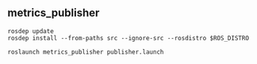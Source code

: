 ## metrics_publisher


```
rosdep update
rosdep install --from-paths src --ignore-src --rosdistro $ROS_DISTRO

roslaunch metrics_publisher publisher.launch
```
